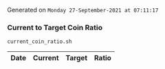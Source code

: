 Generated on `Monday 27-September-2021 at 07:11:17`

### Current to Target Coin Ratio
`current_coin_ratio.sh`

Date|Current|Target|Ratio
---|---|---|---
